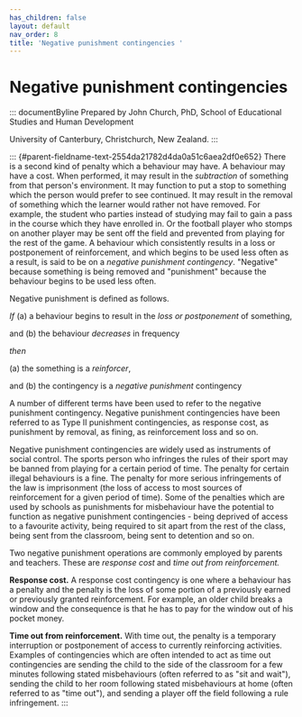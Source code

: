 ```yaml
---
has_children: false
layout: default
nav_order: 8
title: 'Negative punishment contingencies '
---
```

# Negative punishment contingencies 


::: documentByline
Prepared by John Church, PhD, School of Educational Studies and Human
Development

University of Canterbury, Christchurch, New Zealand.
:::

::: {#parent-fieldname-text-2554da21782d4da0a51c6aea2df0e652}
There is a second kind of penalty which a behaviour may have. A
behaviour may have a cost. When performed, it may result in the
*subtraction* of something from that person\'s environment. It may
function to put a stop to something which the person would prefer to see
continued. It may result in the removal of something which the learner
would rather not have removed. For example, the student who parties
instead of studying may fail to gain a pass in the course which they
have enrolled in. Or the football player who stomps on another player
may be sent off the field and prevented from playing for the rest of the
game. A behaviour which consistently results in a loss or postponement
of reinforcement, and which begins to be used less often as a result, is
said to be on a *negative punishment contingency*. "Negative" because
something is being removed and "punishment" because the behaviour begins
to be used less often.

Negative punishment is defined as follows.

*If* (a) a behaviour begins to result in the *loss or postponement* of
something,

and (b) the behaviour *decreases* in frequency

*then*

\(a\) the something is a *reinforcer*,

and (b) the contingency is a *negative punishment* contingency

A number of different terms have been used to refer to the negative
punishment contingency. Negative punishment contingencies have been
referred to as Type II punishment contingencies, as response cost, as
punishment by removal, as fining, as reinforcement loss and so on.

Negative punishment contingencies are widely used as instruments of
social control. The sports person who infringes the rules of their sport
may be banned from playing for a certain period of time. The penalty for
certain illegal behaviours is a fine. The penalty for more serious
infringements of the law is imprisonment (the loss of access to most
sources of reinforcement for a given period of time). Some of the
penalties which are used by schools as punishments for misbehaviour have
the potential to function as negative punishment contingencies - being
deprived of access to a favourite activity, being required to sit apart
from the rest of the class, being sent from the classroom, being sent to
detention and so on.

Two negative punishment operations are commonly employed by parents and
teachers. These are *response cost* and *time out from reinforcement.*

**Response cost.** A response cost contingency is one where a behaviour
has a penalty and the penalty is the loss of some portion of a
previously earned or previously granted reinforcement. For example, an
older child breaks a window and the consequence is that he has to pay
for the window out of his pocket money.

**Time out from reinforcement.** With time out, the penalty is a
temporary interruption or postponement of access to currently
reinforcing activities. Examples of contingencies which are often
intended to act as time out contingencies are sending the child to the
side of the classroom for a few minutes following stated misbehaviours
(often referred to as "sit and wait"), sending the child to her room
following stated misbehaviours at home (often referred to as "time
out"), and sending a player off the field following a rule infringement.
:::
